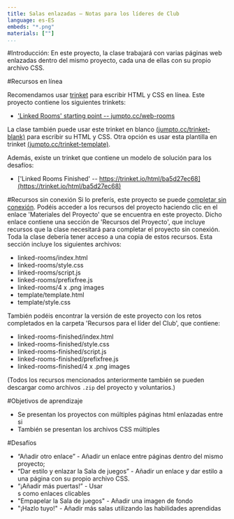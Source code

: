 ```yaml
---
title: Salas enlazadas — Notas para los líderes de Club
language: es-ES
embeds: "*.png"
materials: [""]
...
```


#Introducción:
En este proyecto, la clase trabajará con varias páginas web enlazadas dentro del mismo proyecto, cada una de ellas con su propio archivo CSS. 


#Recursos en línea

Recomendamos usar [trinket](https://trinket.io/) para escribir HTML y CSS en línea. Este proyecto contiene los siguientes trinkets:

+ ['Linked Rooms' starting point  -- jumpto.cc/web-rooms](http://jumpto.cc/web-rooms)

La clase también puede usar este trinket en blanco [(jumpto.cc/trinket-blank)](http://jumpto.cc/trinket-blank) para escribir su HTML y CSS. Otra opción es usar esta plantilla en trinket [(jumpto.cc/trinket-template)](http://jumpto.cc/trinket-template).

Además, existe un trinket que contiene un modelo de solución para los desafíos:

+ ['Linked Rooms Finished' -- https://trinket.io/html/ba5d27ec68](https://trinket.io/html/ba5d27ec68)

#Recursos sin conexión
Si lo preferís, este proyecto se puede [completar sin conexión](https://www.codeclubprojects.org/en-GB/resources/webdev-working-offline/). Podéis acceder a los recursos del proyecto haciendo clic en el enlace 'Materiales del Proyecto' que se encuentra en este proyecto. Dicho enlace contiene una sección de 'Recursos del Proyecto', que incluye recursos que la clase necesitará para completar el proyecto sin conexión. Toda la clase debería tener acceso a una copia de estos recursos. Esta sección incluye los siguientes archivos:

+ linked-rooms/index.html
+ linked-rooms/style.css
+ linked-rooms/script.js
+ linked-rooms/prefixfree.js
+ linked-rooms/4 x .png images
+ template/template.html
+ template/style.css

También podéis encontrar la versión de este proyecto con los retos completados en la carpeta 'Recursos para el líder del Club', que contiene:

+ linked-rooms-finished/index.html
+ linked-rooms-finished/style.css
+ linked-rooms-finished/script.js
+ linked-rooms-finished/prefixfree.js
+ linked-rooms-finished/4 x .png images

(Todos los recursos mencionados anteriormente también se pueden descargar como archivos `.zip` del proyecto y voluntarios.)

#Objetivos de aprendizaje
+ Se presentan los proyectos con múltiples páginas html enlazadas entre si
+ También se presentan los archivos CSS múltiples

#Desafíos
+ “Añadir otro enlace” - Añadir un enlace entre páginas dentro del mismo proyecto;
+ “Dar estilo y enlazar la Sala de juegos” - Añadir un enlace y dar estilo a una página con su propio archivo CSS. 
+ “¡Añadir más puertas!” - Usar <div>s como enlaces clicables
+ "Empapelar la Sala de juegos" - Añadir una imagen de fondo
+ "¡Hazlo tuyo!" - Añadir más salas utilizando las habilidades aprendidas

